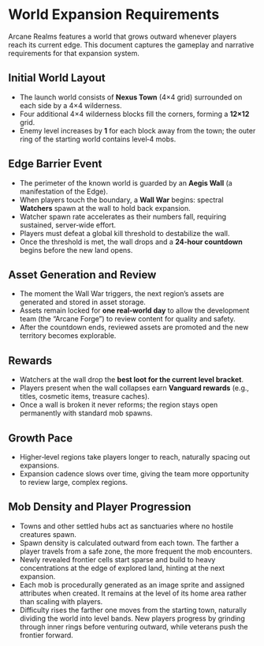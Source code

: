 # World Expansion Requirements

Arcane Realms features a world that grows outward whenever players reach its current edge. This document captures the gameplay and narrative requirements for that expansion system.

## Initial World Layout
- The launch world consists of **Nexus Town** (4×4 grid) surrounded on each side by a 4×4 wilderness.
- Four additional 4×4 wilderness blocks fill the corners, forming a **12×12** grid.
- Enemy level increases by **1** for each block away from the town; the outer ring of the starting world contains level‑4 mobs.

## Edge Barrier Event
- The perimeter of the known world is guarded by an **Aegis Wall** (a manifestation of the Edge).
- When players touch the boundary, a **Wall War** begins: spectral **Watchers** spawn at the wall to hold back expansion.
- Watcher spawn rate accelerates as their numbers fall, requiring sustained, server‑wide effort.
- Players must defeat a global kill threshold to destabilize the wall.
- Once the threshold is met, the wall drops and a **24‑hour countdown** begins before the new land opens.

## Asset Generation and Review
- The moment the Wall War triggers, the next region’s assets are generated and stored in asset storage.
- Assets remain locked for **one real‑world day** to allow the development team (the “Arcane Forge”) to review content for quality and safety.
- After the countdown ends, reviewed assets are promoted and the new territory becomes explorable.

## Rewards
- Watchers at the wall drop the **best loot for the current level bracket**.
- Players present when the wall collapses earn **Vanguard rewards** (e.g., titles, cosmetic items, treasure caches).
- Once a wall is broken it never reforms; the region stays open permanently with standard mob spawns.

## Growth Pace
- Higher‑level regions take players longer to reach, naturally spacing out expansions.
- Expansion cadence slows over time, giving the team more opportunity to review large, complex regions.

## Mob Density and Player Progression
- Towns and other settled hubs act as sanctuaries where no hostile creatures spawn.
- Spawn density is calculated outward from each town. The farther a player travels from a safe zone, the more frequent the mob encounters.
- Newly revealed frontier cells start sparse and build to heavy concentrations at the edge of explored land, hinting at the next expansion.
- Each mob is procedurally generated as an image sprite and assigned attributes when created. It remains at the level of its home area rather than scaling with players.
- Difficulty rises the farther one moves from the starting town, naturally dividing the world into level bands. New players progress by grinding through inner rings before venturing outward, while veterans push the frontier forward.
